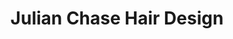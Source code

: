---
title: "Julian Chase Hair Design"
url: /palo-alto/julian-chase-hair-design/
shop: hairdresser
---
